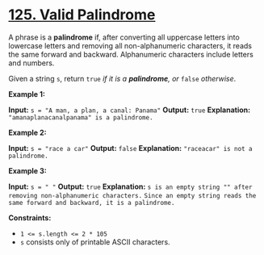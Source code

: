# [125. Valid Palindrome](https://leetcode.com/problems/valid-palindrome/)

A phrase is a **palindrome** if, after converting all uppercase letters into lowercase letters and removing all non-alphanumeric characters, it reads the same forward and backward.
Alphanumeric characters include letters and numbers.

Given a string `s`, return `true` _if it is a **palindrome**, or_ `false` _otherwise_.



**Example 1:**

**Input:** `s = "A man, a plan, a canal: Panama"`
**Output:** `true`
**Explanation:** `"amanaplanacanalpanama" is a palindrome.`


**Example 2:**

**Input:** `s = "race a car"`
**Output:** `false`
**Explanation:** `"raceacar" is not a palindrome.`


**Example 3:**

**Input:** `s = " "`
**Output:** `true`
**Explanation:** `s is an empty string "" after removing non-alphanumeric characters.`
`Since an empty string reads the same forward and backward, it is a palindrome.`


**Constraints:**

* `1 <= s.length <= 2 * 105`
* `s` consists only of printable ASCII characters.